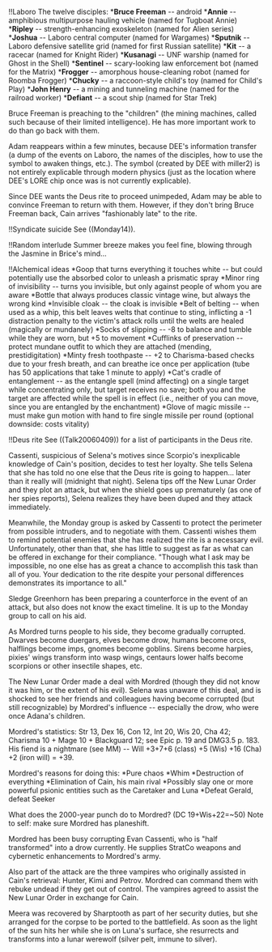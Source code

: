 !!Laboro
The twelve disciples:
*__Bruce Freeman__ -- android
*__Annie__ -- amphibious multipurpose hauling vehicle (named for Tugboat Annie)
*__Ripley__ -- strength-enhancing exoskeleton (named for Alien series)
*__Joshua__ -- Laboro central computer (named for Wargames)
*__Sputnik__ -- Laboro defensive satellite grid (named for first Russian satellite)
*__Kit__ -- a racecar (named for Knight Rider)
*__Kusanagi__ -- UNF warship (named for Ghost in the Shell)
*__Sentinel__ -- scary-looking law enforcement bot (named for the Matrix)
*__Frogger__ -- amorphous house-cleaning robot (named for Roomba Frogger)
*__Chucky__ -- a raccoon-style child's toy (named for Child's Play)
*__John Henry__ -- a mining and tunneling machine (named for the railroad worker)
*__Defiant__ -- a scout ship (named for Star Trek)

Bruce Freeman is preaching to the &quot;children&quot; (the mining machines, called such because of their limited intelligence). He has more important work to do than go back with them.

Adam reappears within a few minutes, because DEE's information transfer (a dump of the events on Laboro, the names of the disciples, how to use the symbol to awaken things, etc.). The symbol (created by DEE with miller2) is not entirely explicable through modern physics (just as the location where DEE's LORE chip once was is not currently explicable).

Since DEE wants the Deus rite to proceed unimpeded, Adam may be able to convince Freeman to return with them. However, if they don't bring Bruce Freeman back, Cain arrives &quot;fashionably late&quot; to the rite.

!!Syndicate suicide
See ((Monday14)).

!!Random interlude
Summer breeze makes you feel fine, blowing through the Jasmine in Brice's mind...

!!Alchemical ideas
*Goop that turns everything it touches white -- but could potentially use the absorbed color to unleash a prismatic spray
*Minor ring of invisibility -- turns you invisible, but only against people of whom you are aware
*Bottle that always produces classic vintage wine, but always the wrong kind
*Invisible cloak -- the cloak is invisible
*Belt of belting -- when used as a whip, this belt leaves welts that continue to sting, inflicting a -1 distraction penalty to the victim's attack rolls until the welts are healed (magically or mundanely)
*Socks of slipping -- -8 to balance and tumble while they are worn, but +5 to movement
*Cufflinks of preservation -- protect mundane outfit to which they are attached (mending, prestidigitation)
*Minty fresh toothpaste -- +2 to Charisma-based checks due to your fresh breath, and can breathe ice once per application (tube has 50 applications that take 1 minute to apply)
*Cat's cradle of entanglement -- as the entangle spell (mind affecting) on a single target while concentrating only, but target receives no save; both you and the target are affected while the spell is in effect (i.e., neither of you can move, since you are entangled by the enchantment)
*Glove of magic missile -- must make gun motion with hand to fire single missile per round (optional downside: costs vitality)

!!Deus rite
See ((Talk20060409)) for a list of participants in the Deus rite.

Cassenti, suspicious of Selena's motives since Scorpio's inexplicable knowledge of Cain's position, decides to test her loyalty. She tells Selena that she has told no one else that the Deus rite is going to happen... later than it really will (midnight that night). Selena tips off the New Lunar Order and they plot an attack, but when the shield goes up prematurely (as one of her spies reports), Selena realizes they have been duped and they attack immediately.

Meanwhile, the Monday group is asked by Cassenti to protect the perimeter from possible intruders, and to negotiate with them. Cassenti wishes them to remind potential enemies that she has realized the rite is a necessary evil. Unfortunately, other than that, she has little to suggest as far as what can be offered in exchange for their compliance. &quot;Though what I ask may be impossible, no one else has as great a chance to accomplish this task than all of you. Your dedication to the rite despite your personal differences demonstrates its importance to all.&quot;

Sledge Greenhorn has been preparing a counterforce in the event of an attack, but also does not know the exact timeline. It is up to the Monday group to call on his aid.

As Mordred turns people to his side, they become gradually corrupted. Dwarves become duergars, elves become drow, humans become orcs, halflings become imps, gnomes become goblins. Sirens become harpies, pixies' wings transform into wasp wings, centaurs lower halfs become scorpions or other insectile shapes, etc.

The New Lunar Order made a deal with Mordred (though they did not know it was him, or the extent of his evil). Selena was unaware of this deal, and is shocked to see her friends and colleagues having become corrupted (but still recognizable) by Mordred's influence -- especially the drow, who were once Adana's children.

Mordred's statistics: Str 13, Dex 16, Con 12, Int 20, Wis 20, Cha 42; Charisma 10 + Mage 10 + Blackguard 12; see Epic p. 19 and DMG3.5 p. 183. His fiend is a nightmare (see MM) -- Will +3+7+6 (class) +5 (Wis) +16 (Cha) +2 (iron will) = +39.

Mordred's reasons for doing this:
*Pure chaos
*Whim
*Destruction of everything
*Elimination of Cain, his main rival
*Possibly slay one or more powerful psionic entities such as the Caretaker and Luna
*Defeat Gerald, defeat Seeker

What does the 2000-year punch do to Mordred? (DC 19+Wis+22=~50) Note to self: make sure Mordred has planeshift.

Mordred has been busy corrupting Evan Cassenti, who is &quot;half transformed&quot; into a drow currently. He supplies StratCo weapons and cybernetic enhancements to Mordred's army.

Also part of the attack are the three vampires who originally assisted in Cain's retrieval: Hunter, Kimi and Petrov. Mordred can command them with rebuke undead if they get out of control. The vampires agreed to assist the New Lunar Order in exchange for Cain.

Meera was recovered by Sharptooth as part of her security duties, but she arranged for the corpse to be ported to the battlefield. As soon as the light of the sun hits her while she is on Luna's surface, she resurrects and transforms into a lunar werewolf (silver pelt, immune to silver).

